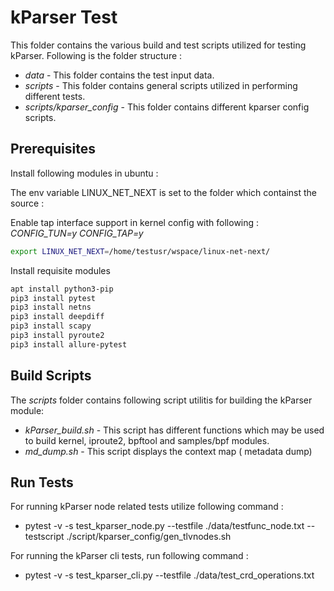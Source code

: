 # kParser Test 

This folder contains the various build and test scripts utilized for testing kParser. Following is the folder structure :

- *data* - This folder contains the test input data.
- *scripts* - This folder contains general scripts utilized in performing different tests.
- *scripts/kparser_config* - This folder contains different kparser config scripts.

## Prerequisites
Install following modules in ubuntu :

The env variable LINUX_NET_NEXT is set to the folder which containst the source :

Enable tap interface support in kernel config with following : 
*CONFIG_TUN=y*
*CONFIG_TAP=y*

```sh
export LINUX_NET_NEXT=/home/testusr/wspace/linux-net-next/
```
Install requisite modules 
```sh
apt install python3-pip
pip3 install pytest
pip3 install netns
pip3 install deepdiff 
pip3 install scapy
pip3 install pyroute2
pip3 install allure-pytest
```

## Build Scripts

The *scripts* folder contains following script utilitis for building the kParser module:

-  *kParser_build.sh* - This script has different functions which may be used to build kernel, iproute2, bpftool and samples/bpf modules. 
- *md_dump.sh* - This script displays the context map ( metadata dump) 


## Run Tests


For running kParser node related tests utilize following command :
*   pytest -v -s test_kparser_node.py --testfile ./data/testfunc_node.txt  --testscript ./script/kparser_config/gen_tlvnodes.sh

For running the kParser cli tests, run following command :
*   pytest -v -s test_kparser_cli.py --testfile ./data/test_crd_operations.txt
